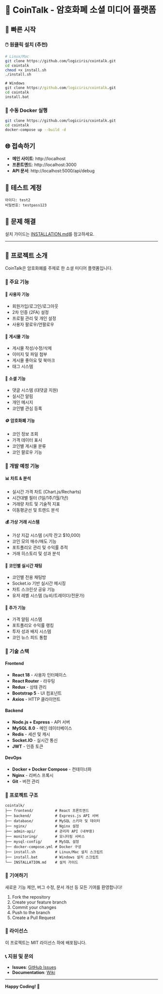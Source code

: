 # 🚀 CoinTalk - 암호화폐 소셜 미디어 플랫폼

## 📱 빠른 시작

### 🖱️ 원클릭 설치 (추천)
```bash
# Linux/Mac
git clone https://github.com/logiciris/cointalk.git
cd cointalk
chmod +x install.sh
./install.sh
```

```cmd
# Windows
git clone https://github.com/logiciris/cointalk.git
cd cointalk
install.bat
```

### 🐳 수동 Docker 실행
```bash
git clone https://github.com/logiciris/cointalk.git
cd cointalk
docker-compose up --build -d
```

## 🌐 접속하기
- **메인 사이트**: http://localhost
- **프론트엔드**: http://localhost:3000  
- **API 문서**: http://localhost:5000/api/debug

## 🔐 테스트 계정
```
아이디: test2
비밀번호: testpass123
```

## 🔧 문제 해결
설치 가이드는 [INSTALLATION.md](INSTALLATION.md)를 참고하세요.

---

## 📖 프로젝트 소개

CoinTalk은 암호화폐를 주제로 한 소셜 미디어 플랫폼입니다.

### 🎯 주요 기능

#### 👥 사용자 기능
- 회원가입/로그인/로그아웃
- 2차 인증 (2FA) 설정
- 프로필 관리 및 개인 설정
- 사용자 팔로우/언팔로우

#### 📝 게시물 기능
- 게시물 작성/수정/삭제
- 이미지 및 파일 첨부
- 게시물 좋아요 및 북마크
- 태그 시스템

#### 💬 소셜 기능
- 댓글 시스템 (대댓글 지원)
- 실시간 알림
- 개인 메시지
- 코인별 관심 등록

#### 🪙 암호화폐 기능
- 코인 정보 조회
- 가격 데이터 표시
- 코인별 게시물 분류
- 코인 팔로우 기능

### 🚧 개발 예정 기능

#### 📊 차트 & 분석
- 실시간 가격 차트 (Chart.js/Recharts)
- 시간대별 필터 (1일/1주/1월/1년)
- 거래량 차트 및 기술적 지표
- 이동평균선 및 트렌드 분석

#### 💰 가상 거래 시스템
- 가상 지갑 시스템 (시작 잔고 $10,000)
- 코인 모의 매수/매도 기능
- 포트폴리오 관리 및 수익률 추적
- 거래 히스토리 및 성과 분석

#### 💬 코인별 실시간 채팅
- 코인별 전용 채팅방
- Socket.io 기반 실시간 메시징
- 차트 스크린샷 공유 기능
- 유저 레벨 시스템 (뉴비/트레이더/전문가)

#### 🎯 추가 기능
- 가격 알림 시스템
- 포트폴리오 수익률 랭킹
- 투자 성과 배지 시스템
- 코인 뉴스 피드 통합

### 🔧 기술 스택

#### Frontend
- **React 18** - 사용자 인터페이스
- **React Router** - 라우팅
- **Redux** - 상태 관리
- **Bootstrap 5** - UI 컴포넌트
- **Axios** - HTTP 클라이언트

#### Backend
- **Node.js + Express** - API 서버
- **MySQL 8.0** - 메인 데이터베이스
- **Redis** - 세션 및 캐시
- **Socket.IO** - 실시간 통신
- **JWT** - 인증 토큰

#### DevOps
- **Docker + Docker Compose** - 컨테이너화
- **Nginx** - 리버스 프록시
- **Git** - 버전 관리

### 📁 프로젝트 구조

```
cointalk/
├── frontend/          # React 프론트엔드
├── backend/           # Express.js API 서버
├── database/          # MySQL 스키마 및 데이터
├── nginx/             # Nginx 설정
├── admin-api/         # 관리자 API (내부용)
├── monitoring/        # 모니터링 서비스
├── mysql-config/      # MySQL 설정
├── docker-compose.yml # Docker 구성
├── install.sh         # Linux/Mac 설치 스크립트
├── install.bat        # Windows 설치 스크립트
└── INSTALLATION.md    # 설치 가이드
```

### 🤝 기여하기

새로운 기능 제안, 버그 수정, 문서 개선 등 모든 기여를 환영합니다!

1. Fork the repository
2. Create your feature branch
3. Commit your changes
4. Push to the branch
5. Create a Pull Request

### 📜 라이선스

이 프로젝트는 MIT 라이선스 하에 배포됩니다.

### 📞 지원 및 문의

- **Issues**: [GitHub Issues](https://github.com/logiciris/cointalk/issues)
- **Documentation**: [Wiki](https://github.com/logiciris/cointalk/wiki)

---

**Happy Coding! 🚀**
